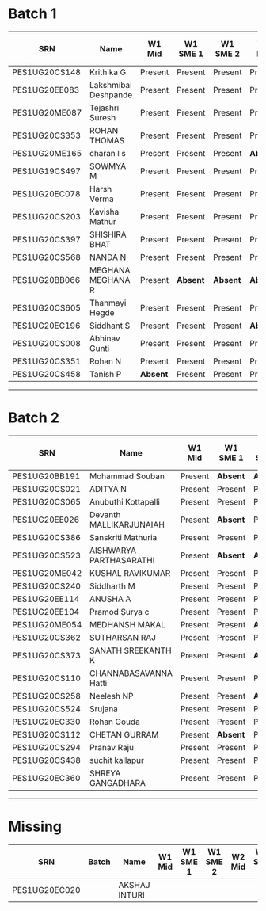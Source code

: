 Batch 1
=======

| SRN           | Name                 | W1 Mid     | W1 SME 1   | W1 SME 2   | W2 Mid     | W2 SME 1 | W2 SME 2 | W3 Mid | W3 SME |
|---------------|----------------------|------------|------------|------------|------------|----------|----------|--------|--------|
| PES1UG20CS148 | Krithika G           | Present    | Present    | Present    | Present    |          |          |        |        |
| PES1UG20EE083 | Lakshmibai Deshpande | Present    | Present    | Present    | Present    |          |          |        |        |
| PES1UG20ME087 | Tejashri Suresh      | Present    | Present    | Present    | Present    |          |          |        |        |
| PES1UG20CS353 | ROHAN THOMAS         | Present    | Present    | Present    | Present    |          |          |        |        |
| PES1UG20ME165 | charan l s           | Present    | Present    | Present    | **Absent** |          |          |        |        |
| PES1UG19CS497 | SOWMYA M             | Present    | Present    | Present    | Present    |          |          |        |        |
| PES1UG20EC078 | Harsh Verma          | Present    | Present    | Present    | Present    |          |          |        |        |
| PES1UG20CS203 | Kavisha Mathur       | Present    | Present    | Present    | Present    |          |          |        |        |
| PES1UG20CS397 | SHISHIRA BHAT        | Present    | Present    | Present    | Present    |          |          |        |        |
| PES1UG20CS568 | NANDA N              | Present    | Present    | Present    | Present    |          |          |        |        |
| PES1UG20BB066 | MEGHANA MEGHANA R    | Present    | **Absent** | **Absent** | **Absent** |          |          |        |        |
| PES1UG20CS605 | Thanmayi Hegde       | Present    | Present    | Present    | Present    |          |          |        |        |
| PES1UG20EC196 | Siddhant S           | Present    | Present    | Present    | **Absent** |          |          |        |        |
| PES1UG20CS008 | Abhinav Gunti        | Present    | Present    | Present    | Present    |          |          |        |        |
| PES1UG20CS351 | Rohan N              | Present    | Present    | Present    | Present    |          |          |        |        |
| PES1UG20CS458 | Tanish P             | **Absent** | Present    | Present    | Present    |          |          |        |        |

---

Batch 2
=======

| SRN           | Name                    | W1 Mid  | W1 SME 1   | W1 SME 2   | W2 Mid     | W2 SME 1 | W2 SME 2 | W3 Mid | W3 SME |
|---------------|-------------------------|---------|------------|------------|------------|----------|----------|--------|--------|
| PES1UG20BB191 | Mohammad Souban         | Present | **Absent** | **Absent** | **Absent** |          |          |        |        |
| PES1UG20CS021 | ADITYA N                | Present | Present    | Present    | Present    |          |          |        |        |
| PES1UG20CS065 | Anubuthi Kottapalli     | Present | Present    | Present    | Present    |          |          |        |        |
| PES1UG20EE026 | Devanth MALLIKARJUNAIAH | Present | **Absent** | Present    | Present    |          |          |        |        |
| PES1UG20CS386 | Sanskriti Mathuria      | Present | Present    | Present    | Present    |          |          |        |        |
| PES1UG20CS523 | AISHWARYA PARTHASARATHI | Present | **Absent** | **Absent** | **Absent** |          |          |        |        |
| PES1UG20ME042 | KUSHAL RAVIKUMAR        | Present | Present    | Present    | Present    |          |          |        |        |
| PES1UG20CS240 | Siddharth M             | Present | Present    | Present    | Present    |          |          |        |        |
| PES1UG20EE114 | ANUSHA A                | Present | Present    | Present    | Present    |          |          |        |        |
| PES1UG20EE104 | Pramod Surya c          | Present | Present    | Present    | **Absent** |          |          |        |        |
| PES1UG20ME054 | MEDHANSH MAKAL          | Present | Present    | **Absent** | Present    |          |          |        |        |
| PES1UG20CS362 | SUTHARSAN RAJ           | Present | Present    | Present    | Present    |          |          |        |        |
| PES1UG20CS373 | SANATH SREEKANTH K      | Present | Present    | **Absent** | Present    |          |          |        |        |
| PES1UG20CS110 | CHANNABASAVANNA Hatti   | Present | Present    | Present    | Present    |          |          |        |        |
| PES1UG20CS258 | Neelesh NP              | Present | Present    | **Absent** | Present    |          |          |        |        |
| PES1UG20CS524 | Srujana                 | Present | Present    | Present    | Present    |          |          |        |        |
| PES1UG20EC330 | Rohan Gouda             | Present | Present    | Present    | Present    |          |          |        |        |
| PES1UG20CS112 | CHETAN GURRAM           | Present | **Absent** | Present    | Present    |          |          |        |        |
| PES1UG20CS294 | Pranav Raju             | Present | Present    | Present    | Present    |          |          |        |        |
| PES1UG20CS438 | suchit kallapur         | Present | Present    | Present    | Present    |          |          |        |        |
| PES1UG20EC360 | SHREYA GANGADHARA       | Present | Present    | Present    | Present    |          |          |        |        |

---

Missing
=======

| SRN           | Batch | Name          | W1 Mid | W1 SME 1 | W1 SME 2 | W2 Mid | W2 SME 1 | W2 SME 2 | W3 Mid | W3 SME |
|---------------|-------|---------------|--------|----------|----------|--------|----------|----------|--------|--------|
| PES1UG20EC020 |       | AKSHAJ INTURI |        |          |          |        |          |          |        |        |
